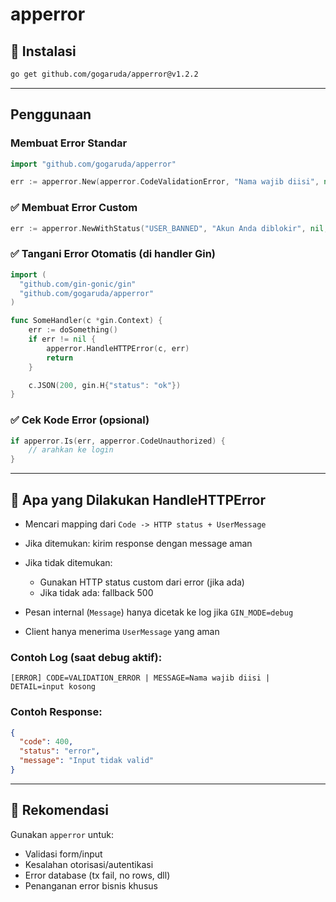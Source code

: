 # apperror

## 🚀 Instalasi

```bash
go get github.com/gogaruda/apperror@v1.2.2
```

---

## Penggunaan

### Membuat Error Standar

```go
import "github.com/gogaruda/apperror"

err := apperror.New(apperror.CodeValidationError, "Nama wajib diisi", nil)
```

### ✅ Membuat Error Custom

```go
err := apperror.NewWithStatus("USER_BANNED", "Akun Anda diblokir", nil, 403)
```

### ✅ Tangani Error Otomatis (di handler Gin)

```go
import (
  "github.com/gin-gonic/gin"
  "github.com/gogaruda/apperror"
)

func SomeHandler(c *gin.Context) {
    err := doSomething()
    if err != nil {
        apperror.HandleHTTPError(c, err)
        return
    }

    c.JSON(200, gin.H{"status": "ok"})
}
```

### ✅ Cek Kode Error (opsional)

```go
if apperror.Is(err, apperror.CodeUnauthorized) {
    // arahkan ke login
}
```

---

## 🧠 Apa yang Dilakukan HandleHTTPError

* Mencari mapping dari `Code -> HTTP status + UserMessage`
* Jika ditemukan: kirim response dengan message aman
* Jika tidak ditemukan:

  * Gunakan HTTP status custom dari error (jika ada)
  * Jika tidak ada: fallback 500
* Pesan internal (`Message`) hanya dicetak ke log jika `GIN_MODE=debug`
* Client hanya menerima `UserMessage` yang aman

### Contoh Log (saat debug aktif):

```
[ERROR] CODE=VALIDATION_ERROR | MESSAGE=Nama wajib diisi | DETAIL=input kosong
```

### Contoh Response:

```json
{
  "code": 400,
  "status": "error",
  "message": "Input tidak valid"
}
```

---

## 📌 Rekomendasi

Gunakan `apperror` untuk:

* Validasi form/input
* Kesalahan otorisasi/autentikasi
* Error database (tx fail, no rows, dll)
* Penanganan error bisnis khusus
